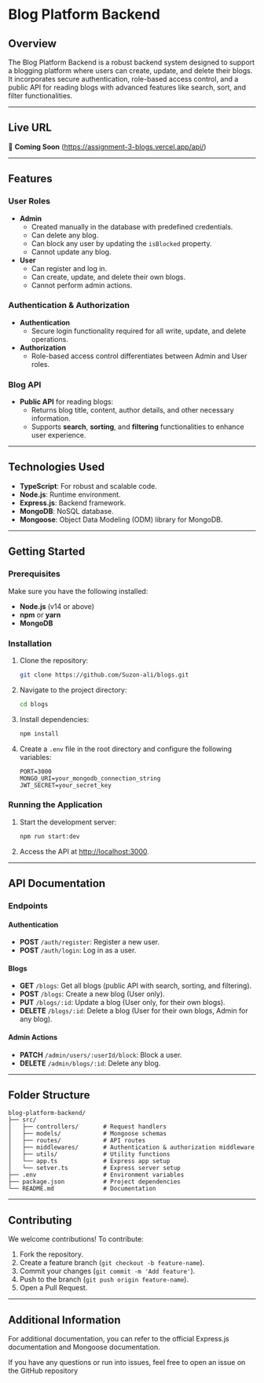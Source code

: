 # Blog Platform Backend

## Overview
The Blog Platform Backend is a robust backend system designed to support a blogging platform where users can create, update, and delete their blogs. It incorporates secure authentication, role-based access control, and a public API for reading blogs with advanced features like search, sort, and filter functionalities.

---

## Live URL
🚀 **Coming Soon** (https://assignment-3-blogs.vercel.app/api/)

---

## Features

### User Roles
- **Admin**
  - Created manually in the database with predefined credentials.
  - Can delete any blog.
  - Can block any user by updating the `isBlocked` property.
  - Cannot update any blog.
- **User**
  - Can register and log in.
  - Can create, update, and delete their own blogs.
  - Cannot perform admin actions.

### Authentication & Authorization
- **Authentication**
  - Secure login functionality required for all write, update, and delete operations.
- **Authorization**
  - Role-based access control differentiates between Admin and User roles.

### Blog API
- **Public API** for reading blogs:
  - Returns blog title, content, author details, and other necessary information.
  - Supports **search**, **sorting**, and **filtering** functionalities to enhance user experience.

---

## Technologies Used

- **TypeScript**: For robust and scalable code.
- **Node.js**: Runtime environment.
- **Express.js**: Backend framework.
- **MongoDB**: NoSQL database.
- **Mongoose**: Object Data Modeling (ODM) library for MongoDB.

---

## Getting Started

### Prerequisites

Make sure you have the following installed:
- **Node.js** (v14 or above)
- **npm** or **yarn**
- **MongoDB**

### Installation

1. Clone the repository:
   ```bash
   git clone https://github.com/Suzon-ali/blogs.git
   ```

2. Navigate to the project directory:
   ```bash
   cd blogs
   ```

3. Install dependencies:
   ```bash
   npm install
   ```

4. Create a `.env` file in the root directory and configure the following variables:
   ```env
   PORT=3000
   MONGO_URI=your_mongodb_connection_string
   JWT_SECRET=your_secret_key
   ```

### Running the Application

1. Start the development server:
   ```bash
   npm run start:dev
   ```

2. Access the API at [http://localhost:3000](http://localhost:3000).

---

## API Documentation

### Endpoints

#### Authentication
- **POST** `/auth/register`: Register a new user.
- **POST** `/auth/login`: Log in as a user.

#### Blogs
- **GET** `/blogs`: Get all blogs (public API with search, sorting, and filtering).
- **POST** `/blogs`: Create a new blog (User only).
- **PUT** `/blogs/:id`: Update a blog (User only, for their own blogs).
- **DELETE** `/blogs/:id`: Delete a blog (User for their own blogs, Admin for any blog).

#### Admin Actions
- **PATCH** `/admin/users/:userId/block`: Block a user.
- **DELETE** `/admin/blogs/:id`: Delete any blog.

---

## Folder Structure

```
blog-platform-backend/
├── src/
│   ├── controllers/       # Request handlers
│   ├── models/            # Mongoose schemas
│   ├── routes/            # API routes
│   ├── middlewares/       # Authentication & authorization middleware
│   ├── utils/             # Utility functions
│   └── app.ts             # Express app setup
│   └── setver.ts          # Express server setup
├── .env                   # Environment variables
├── package.json           # Project dependencies
└── README.md              # Documentation
```

---

## Contributing
We welcome contributions! To contribute:
1. Fork the repository.
2. Create a feature branch (`git checkout -b feature-name`).
3. Commit your changes (`git commit -m 'Add feature'`).
4. Push to the branch (`git push origin feature-name`).
5. Open a Pull Request.

---

## Additional Information
For additional documentation, you can refer to the official Express.js documentation and Mongoose documentation.

If you have any questions or run into issues, feel free to open an issue on the GitHub repository
